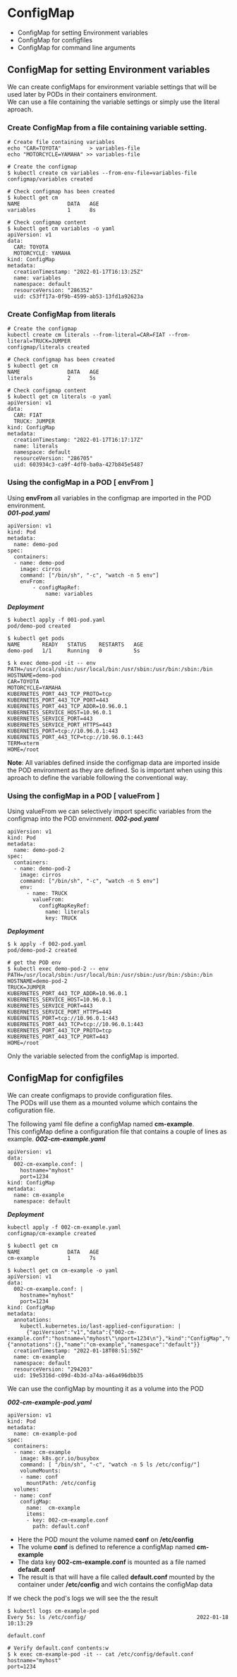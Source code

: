 # ConfigMap
* ConfigMap for setting Environment variables
* ConfigMap for configfiles
* ConfigMap for command line arguments

## ConfigMap for setting Environment variables
We can create configMaps for environment variable settings that will be used later by PODs in their containers environment.  
We can use a file containing the variable settings or simply use the literal aproach.

### Create ConfigMap from a file containing variable setting.
```
# Create file containing variables
echo "CAR=TOYOTA"         > variables-file
echo "MOTORCYCLE=YAMAHA" >> variables-file 

# Create the configmap
$ kubectl create cm variables --from-env-file=variables-file
configmap/variables created

# Check configmap has been created
$ kubectl get cm
NAME               DATA   AGE
variables          1      8s

# Check configmap content
$ kubectl get cm variables -o yaml
apiVersion: v1
data:
  CAR: TOYOTA
  MOTORCYCLE: YAMAHA
kind: ConfigMap
metadata:
  creationTimestamp: "2022-01-17T16:13:25Z"
  name: variables
  namespace: default
  resourceVersion: "286352"
  uid: c53ff17a-0f9b-4599-ab53-13fd1a92623a
```

### Create ConfigMap from literals
```
# Create the configmap
kubectl create cm literals --from-literal=CAR=FIAT --from-literal=TRUCK=JUMPER
configmap/literals created

# Check configmap has been created
$ kubectl get cm
NAME               DATA   AGE
literals           2      5s

# Check configmap content
$ kubectl get cm literals -o yaml
apiVersion: v1
data:
  CAR: FIAT
  TRUCK: JUMPER
kind: ConfigMap
metadata:
  creationTimestamp: "2022-01-17T16:17:17Z"
  name: literals
  namespace: default
  resourceVersion: "286705"
  uid: 603934c3-ca9f-4df0-ba0a-427b845e5487
```

### Using the configMap in a POD [ envFrom ]
Using **envFrom** all variables in the configmap are imported in the POD environment.   
***001-pod.yaml***
```
apiVersion: v1
kind: Pod
metadata:
  name: demo-pod
spec:
  containers:
  - name: demo-pod
    image: cirros
    command: ["/bin/sh", "-c", "watch -n 5 env"]
    envFrom:
        - configMapRef:
            name: variables
```
***Deployment***
```
$ kubectl apply -f 001-pod.yaml
pod/demo-pod created

$ kubectl get pods
NAME       READY   STATUS    RESTARTS   AGE
demo-pod   1/1     Running   0          5s

$ k exec demo-pod -it -- env
PATH=/usr/local/sbin:/usr/local/bin:/usr/sbin:/usr/bin:/sbin:/bin
HOSTNAME=demo-pod
CAR=TOYOTA
MOTORCYCLE=YAMAHA
KUBERNETES_PORT_443_TCP_PROTO=tcp
KUBERNETES_PORT_443_TCP_PORT=443
KUBERNETES_PORT_443_TCP_ADDR=10.96.0.1
KUBERNETES_SERVICE_HOST=10.96.0.1
KUBERNETES_SERVICE_PORT=443
KUBERNETES_SERVICE_PORT_HTTPS=443
KUBERNETES_PORT=tcp://10.96.0.1:443
KUBERNETES_PORT_443_TCP=tcp://10.96.0.1:443
TERM=xterm
HOME=/root
```

**Note**: All variables defined inside the configmap data are imported inside the POD environment as they are defined.
So is important when using this aproach to define the variable following the conventional way. 

### Using the configMap in a POD [ valueFrom ]
Using valueFrom we can selectively import specific variables from the configmap into the POD envirnment.
***002-pod.yaml***
```
apiVersion: v1
kind: Pod
metadata:
  name: demo-pod-2
spec:
  containers:
  - name: demo-pod-2
    image: cirros
    command: ["/bin/sh", "-c", "watch -n 5 env"]
    env:
      - name: TRUCK
        valueFrom:
          configMapKeyRef:
            name: literals
            key: TRUCK
```
***Deployment***
```
$ k apply -f 002-pod.yaml
pod/demo-pod-2 created

# get the POD env
$ kubectl exec demo-pod-2 -- env
PATH=/usr/local/sbin:/usr/local/bin:/usr/sbin:/usr/bin:/sbin:/bin
HOSTNAME=demo-pod-2
TRUCK=JUMPER
KUBERNETES_PORT_443_TCP_ADDR=10.96.0.1
KUBERNETES_SERVICE_HOST=10.96.0.1
KUBERNETES_SERVICE_PORT=443
KUBERNETES_SERVICE_PORT_HTTPS=443
KUBERNETES_PORT=tcp://10.96.0.1:443
KUBERNETES_PORT_443_TCP=tcp://10.96.0.1:443
KUBERNETES_PORT_443_TCP_PROTO=tcp
KUBERNETES_PORT_443_TCP_PORT=443
HOME=/root
```
Only the variable selected from the configMap is imported.

## ConfigMap for configfiles
We can create configmaps to provide configuration files.  
The PODs will use them as a mounted volume which contains the cofiguration file.  

The following yaml file define a configMap named **cm-example**.  
This configMap define a configuration file that contains a couple of lines as example.
***002-cm-example.yaml***
```
apiVersion: v1
data:
  002-cm-example.conf: |
    hostname="myhost"
    port=1234
kind: ConfigMap
metadata:
  name: cm-example
  namespace: default
```
***Deployment***
```
kubectl apply -f 002-cm-example.yaml
configmap/cm-example created

$ kubectl get cm
NAME               DATA   AGE
cm-example         1      7s

$ kubectl get cm cm-example -o yaml
apiVersion: v1
data:
  002-cm-example.conf: |
    hostname="myhost"
    port=1234
kind: ConfigMap
metadata:
  annotations:
    kubectl.kubernetes.io/last-applied-configuration: |
      {"apiVersion":"v1","data":{"002-cm-example.conf":"hostname=\"myhost\"\nport=1234\n"},"kind":"ConfigMap","metadata":{"annotations":{},"name":"cm-example","namespace":"default"}}
  creationTimestamp: "2022-01-18T08:51:59Z"
  name: cm-example
  namespace: default
  resourceVersion: "294203"
  uid: 19e5316d-c09d-4b3d-a74a-a46a496dbb35

```
We can use the configMap by mounting it as a volume into the POD

***002-cm-example-pod.yaml***
```
apiVersion: v1
kind: Pod
metadata:
  name: cm-example-pod
spec:
  containers:
  - name: cm-example
    image: k8s.gcr.io/busybox
    command: [ "/bin/sh", "-c", "watch -n 5 ls /etc/config/"]
    volumeMounts:
    - name: conf
      mountPath: /etc/config
  volumes:
  - name: conf
    configMap:
      name:  cm-example
      items:
      - key: 002-cm-example.conf
        path: default.conf
```
 
* Here the POD mount the volume named **conf** on **/etc/config**
* The volume **conf** is defined to reference a configMap named **cm-example**
* The data key **002-cm-example.conf** is mounted as a file named **default.conf**
* The result is that will have a file called **default.conf** mounted by the container under **/etc/config** and wich contains the configMap data

If we check the pod's logs we will see the the result 
```
$ kubectl logs cm-example-pod
Every 5s: ls /etc/config/                                   2022-01-18 10:13:29

default.conf

# Verify default.conf contents:w
$ k exec cm-example-pod -it -- cat /etc/config/default.conf
hostname="myhost"
port=1234
```

